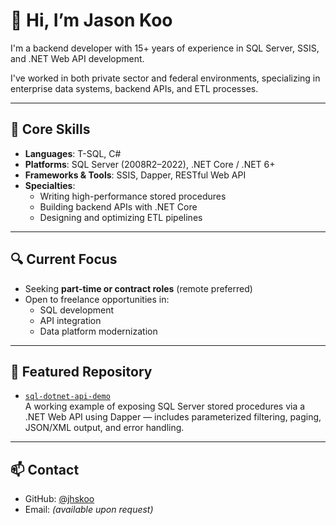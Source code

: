 # 👋 Hi, I’m Jason Koo

I'm a backend developer with 15+ years of experience in SQL Server, SSIS, and .NET Web API development.

I've worked in both private sector and federal environments, specializing in enterprise data systems, backend APIs, and ETL processes.

---

## 🔧 Core Skills

- **Languages**: T-SQL, C#
- **Platforms**: SQL Server (2008R2–2022), .NET Core / .NET 6+
- **Frameworks & Tools**: SSIS, Dapper, RESTful Web API
- **Specialties**:
  - Writing high-performance stored procedures
  - Building backend APIs with .NET Core
  - Designing and optimizing ETL pipelines

---

## 🔍 Current Focus

- Seeking **part-time or contract roles** (remote preferred)
- Open to freelance opportunities in:
  - SQL development
  - API integration
  - Data platform modernization

---

## 📂 Featured Repository

- [`sql-dotnet-api-demo`](https://github.com/jhskoo/sql-dotnet-api-demo)  
  A working example of exposing SQL Server stored procedures via a .NET Web API using Dapper — includes parameterized filtering, paging, JSON/XML output, and error handling.

---

## 📫 Contact

- GitHub: [@jhskoo](https://github.com/jhskoo)
- Email: _(available upon request)_
